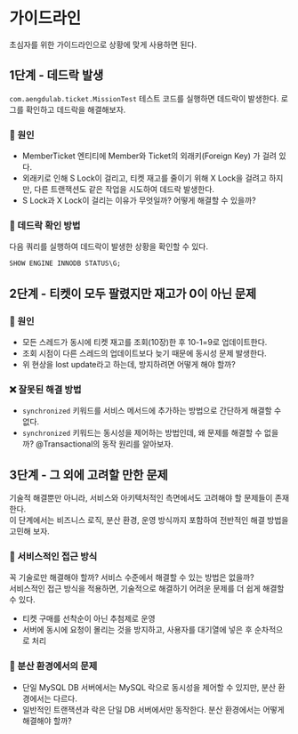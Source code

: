 # 가이드라인

초심자를 위한 가이드라인으로 상황에 맞게 사용하면 된다.    

## 1단계 - 데드락 발생

`com.aengdulab.ticket.MissionTest` 테스트 코드를 실행하면 데드락이 발생한다. 로그를 확인하고 데드락을 해결해보자.

### 📌 원인
- MemberTicket 엔티티에 Member와 Ticket의 외래키(Foreign Key) 가 걸려 있다.
- 외래키로 인해 S Lock이 걸리고, 티켓 재고를 줄이기 위해 X Lock을 걸려고 하지만, 다른 트랜잭션도 같은 작업을 시도하여 데드락 발생한다. 
- S Lock과 X Lock이 걸리는 이유가 무엇일까? 어떻게 해결할 수 있을까? 

### 📌 데드락 확인 방법
다음 쿼리를 실행하여 데드락이 발생한 상황을 확인할 수 있다.  
```sql
SHOW ENGINE INNODB STATUS\G;
```

## 2단계 - 티켓이 모두 팔렸지만 재고가 0이 아닌 문제

### 📌 원인
- 모든 스레드가 동시에 티켓 재고를 조회(10장)한 후 10-1=9로 업데이트한다.
- 조회 시점이 다른 스레드의 업데이트보다 늦기 때문에 동시성 문제 발생한다. 
- 위 현상을 lost update라고 하는데, 방지하려면 어떻게 해야 할까?

### ❌ 잘못된 해결 방법
- `synchronized` 키워드를 서비스 메서드에 추가하는 방법으로 간단하게 해결할 수 없다. 
- `synchronized` 키워드는 동시성을 제어하는 방법인데, 왜 문제를 해결할 수 없을까? @Transactional의 동작 원리를 알아보자. 

## 3단계 - 그 외에 고려할 만한 문제

기술적 해결뿐만 아니라, 서비스와 아키텍처적인 측면에서도 고려해야 할 문제들이 존재한다.  
이 단계에서는 비즈니스 로직, 분산 환경, 운영 방식까지 포함하여 전반적인 해결 방법을 고민해 보자.  

### 📌 서비스적인 접근 방식
꼭 기술로만 해결해야 할까? 서비스 수준에서 해결할 수 있는 방법은 없을까?  
서비스적인 접근 방식을 적용하면, 기술적으로 해결하기 어려운 문제를 더 쉽게 해결할 수 있다. 

- 티켓 구매를 선착순이 아닌 추첨제로 운영
- 서버에 동시에 요청이 몰리는 것을 방지하고, 사용자를 대기열에 넣은 후 순차적으로 처리

### 📌 분산 환경에서의 문제
- 단일 MySQL DB 서버에서는 MySQL 락으로 동시성을 제어할 수 있지만, 분산 환경에서는 다르다.  
- 일반적인 트랜잭션과 락은 단일 DB 서버에서만 동작한다. 분산 환경에서는 어떻게 해결해야 할까? 
